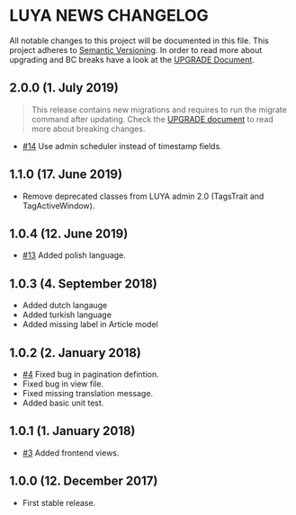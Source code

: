 # LUYA NEWS CHANGELOG

All notable changes to this project will be documented in this file. This project adheres to [Semantic Versioning](http://semver.org/).
In order to read more about upgrading and BC breaks have a look at the [UPGRADE Document](UPGRADE.md).

## 2.0.0 (1. July 2019)

> This release contains new migrations and requires to run the migrate command after updating. Check the [UPGRADE document](UPGRADE.md) to read more about breaking changes.

+ [#14](https://github.com/luyadev/luya-module-news/pull/14) Use admin scheduler instead of timestamp fields.

## 1.1.0 (17. June 2019)

+ Remove deprecated classes from LUYA admin 2.0 (TagsTrait and TagActiveWindow).

## 1.0.4 (12. June 2019)

+ [#13](https://github.com/luyadev/luya-module-news/pull/13) Added polish language.

## 1.0.3 (4. September 2018)

+ Added dutch langauge
+ Added turkish language
+ Added missing label in Article model

## 1.0.2 (2. January 2018)

+ [#4](https://github.com/luyadev/luya-module-news/issues/4) Fixed bug in pagination defintion.
+ Fixed bug in view file.
+ Fixed missing translation message.
+ Added basic unit test.

## 1.0.1 (1. January 2018)

+ [#3](https://github.com/luyadev/luya-module-news/issues/3) Added frontend views.

## 1.0.0 (12. December 2017)

+ First stable release.

